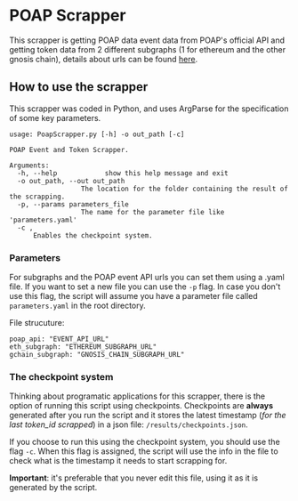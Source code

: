 # POAP Scrapper

This scrapper is getting POAP data event data from POAP's official API and getting token data from 2 different subgraphs (1 for ethereum and the other gnosis chain), details about urls can be found [here](parameters.yaml).

## How to use the scrapper

This scrapper was coded in Python, and uses ArgParse for the specification of some key parameters.

```
usage: PoapScrapper.py [-h] -o out_path [-c]

POAP Event and Token Scrapper.

Arguments:
  -h, --help            show this help message and exit
  -o out_path, --out out_path
                  The location for the folder containing the result of the scrapping.
  -p, --params parameters_file
                  The name for the parameter file like 'parameters.yaml'
  -c ,
      Enables the checkpoint system.
```

### Parameters

For subgraphs and the POAP event API urls you can set them using a .yaml file. If you want to set a new file you can use the `-p` flag. In case you don't use this flag, the script will assume you have a parameter file called `parameters.yaml` in the root directory.

File strucuture:

```
poap_api: "EVENT_API_URL"
eth_subgraph: "ETHEREUM_SUBGRAPH_URL"
gchain_subgraph: "GNOSIS_CHAIN_SUBGRAPH_URL"
```

### The checkpoint system

Thinking about programatic applications for this scrapper, there is the option of running this script using checkpoints. Checkpoints are **always** generated after you run the script and it stores the latest timestamp (_for the last token_id scrapped_) in a json file: `/results/checkpoints.json`.

If you choose to run this using the checkpoint system, you should use the flag `-c`. When this flag is assigned, the script will use the info in the file to check what is the timestamp it needs to start scrapping for.

**Important**: it's preferable that you never edit this file, using it as it is generated by the script.
